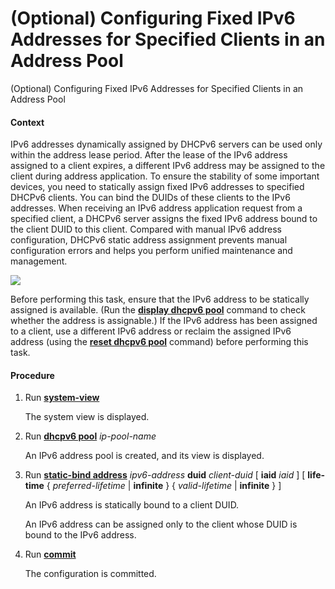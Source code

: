 (Optional) Configuring Fixed IPv6 Addresses for Specified Clients in an Address Pool
====================================================================================

(Optional) Configuring Fixed IPv6 Addresses for Specified Clients in an Address Pool

#### Context

IPv6 addresses dynamically assigned by DHCPv6 servers can be used only within the address lease period. After the lease of the IPv6 address assigned to a client expires, a different IPv6 address may be assigned to the client during address application. To ensure the stability of some important devices, you need to statically assign fixed IPv6 addresses to specified DHCPv6 clients. You can bind the DUIDs of these clients to the IPv6 addresses. When receiving an IPv6 address application request from a specified client, a DHCPv6 server assigns the fixed IPv6 address bound to the client DUID to this client. Compared with manual IPv6 address configuration, DHCPv6 static address assignment prevents manual configuration errors and helps you perform unified maintenance and management.

![](../../../../public_sys-resources/note_3.0-en-us.png) 

Before performing this task, ensure that the IPv6 address to be statically assigned is available. (Run the [**display dhcpv6 pool**](cmdqueryname=display+dhcpv6+pool) command to check whether the address is assignable.) If the IPv6 address has been assigned to a client, use a different IPv6 address or reclaim the assigned IPv6 address (using the [**reset dhcpv6 pool**](cmdqueryname=reset+dhcpv6+pool) command) before performing this task.



#### Procedure

1. Run [**system-view**](cmdqueryname=system-view)
   
   
   
   The system view is displayed.
2. Run [**dhcpv6 pool**](cmdqueryname=dhcpv6+pool) *ip-pool-name*
   
   
   
   An IPv6 address pool is created, and its view is displayed.
3. Run [**static-bind address**](cmdqueryname=static-bind+address) *ipv6-address* **duid** *client-duid* [ **iaid** *iaid* ] [ **life-time** { *preferred-lifetime* | **infinite** } { *valid-lifetime* | **infinite** } ]
   
   
   
   An IPv6 address is statically bound to a client DUID.
   
   
   
   An IPv6 address can be assigned only to the client whose DUID is bound to the IPv6 address.
4. Run [**commit**](cmdqueryname=commit)
   
   
   
   The configuration is committed.